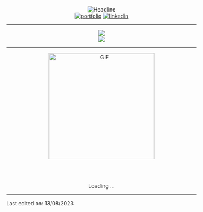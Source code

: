 <div>
    <div align=center>
        <img src="https://readme-typing-svg.herokuapp.com?color=%236FDA44&size=32&center=true&vCenter=true&width=600&height=50&lines=Hi+there+I'm+Zakelfathi+%F0%9F%91%8B;Software+and+Data+Student;Full+stack+developer;Problem+Solver;Freelancer;Data+Enthusiast" alt="Headline" />
    </div>
    <div align=center>
         <a href="http://www.elfathi.me/"><img src="https://img.shields.io/badge/Portfolio-494949?style=flat&logo=portfolio" alt="portfolio" /></a>
        <a href="https://www.linkedin.com/in/zakelfathi/"><img src="https://img.shields.io/badge/LinkedIn-0077b5?style=flat&logo=ll" alt="linkedin" /></a>
        
---

[![](https://visitcount.itsvg.in/api?id=zakelfathi&label=Profile%20Views&color=2&icon=6&pretty=false)](https://visitcount.itsvg.in)<br>
![](https://github-readme-stats.vercel.app/api/top-langs/?username=zakelfathi&theme=radical&hide_border=false&include_all_commits=true&count_private=true&layout=compact)

---
   
 </div>
    <div align=center>
   <p align="center">
  <img height="280" alt="GIF" src="https://media.tenor.com/GfSX-u7VGM4AAAAC/coding.gif" />
</p>
        <br>
        <br>
    </div>
    <div align=center>
        <p>Loading ...</p>
    </div>
</div>


------

Last edited on: 13/08/2023
